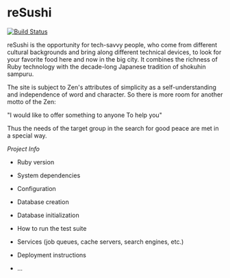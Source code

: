 # reSushi
[![Build Status](https://travis-ci.org/Gilga/reSushi.svg?branch=master)](https://travis-ci.org/Gilga/reSushi)

reSushi is the opportunity for tech-savvy people,
who come from different cultural backgrounds and
bring along different technical devices,
to look for your favorite food here and now in the big city.
It combines the richness of Ruby technology with the decade-long Japanese tradition of shokuhin sampuru.

The site is subject to Zen's attributes of simplicity as a self-understanding and
independence of word and character. So there is more room for another motto of the Zen:

"I would like to offer something to anyone To help you"

Thus the needs of the target group in the search for good peace are met in a special way.

*Project Info*

* Ruby version

* System dependencies

* Configuration

* Database creation

* Database initialization

* How to run the test suite

* Services (job queues, cache servers, search engines, etc.)

* Deployment instructions

* ...
